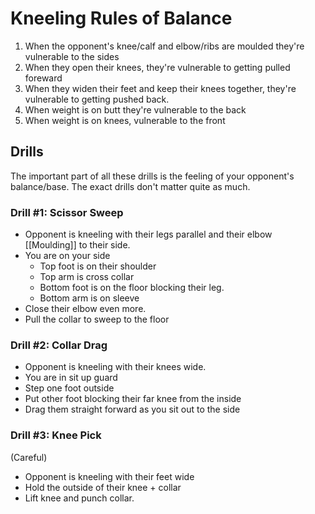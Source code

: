 # Kneeling Rules of Balance

1. When the opponent's knee/calf and elbow/ribs are moulded they're vulnerable to the sides
2. When they open their knees, they're vulnerable to getting pulled foreward
3. When they widen their feet and keep their knees together, they're vulnerable to getting pushed back.
5. When weight is on butt they're vulnerable to the back
6. When weight is on knees, vulnerable to the front

## Drills

The important part of all these drills is the feeling of your opponent's balance/base. The exact drills don't matter quite as much. 

### Drill #1: Scissor Sweep

* Opponent is kneeling with their legs parallel and their elbow [[Moulding]] to their side. 
* You are on your side
	* Top foot is on their shoulder
	* Top arm is cross collar
	* Bottom foot is on the floor blocking their leg.
	* Bottom arm is on sleeve
* Close their elbow even more.
* Pull the collar to sweep to the floor

### Drill #2: Collar Drag

* Opponent is kneeling with their knees wide.
* You are in sit up guard
* Step one foot outside
* Put other foot blocking their far knee from the inside
* Drag them straight forward as you sit out to the side

### Drill #3: Knee Pick
(Careful)

* Opponent is kneeling with their feet wide
* Hold the outside of their knee + collar
* Lift knee and punch collar.